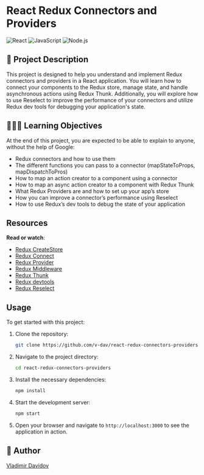 # React Redux Connectors and Providers
![React](https://img.shields.io/badge/React-20232A?style=for-the-badge&logo=react&logoColor=61DAFB)
![JavaScript](https://img.shields.io/badge/JavaScript-F7DF1E?style=for-the-badge&logo=javascript&logoColor=black)
![Node.js](https://img.shields.io/badge/Node.js-339933?style=for-the-badge&logo=nodedotjs&logoColor=white)


## 🧐 Project Description

This project is designed to help you understand and implement Redux connectors and providers in a React application. You will learn how to connect your components to the Redux store, manage state, and handle asynchronous actions using Redux Thunk. Additionally, you will explore how to use Reselect to improve the performance of your connectors and utilize Redux dev tools for debugging your application's state.

## 🧑🏻‍💻 Learning Objectives

At the end of this project, you are expected to be able to explain to anyone, without the help of Google:

- Redux connectors and how to use them
- The different functions you can pass to a connector (mapStateToProps, mapDispatchToPros)
- How to map an action creator to a component using a connector
- How to map an async action creator to a component with Redux Thunk
- What Redux Providers are and how to set up your app’s store
- How you can improve a connector’s performance using Reselect
- How to use Redux’s dev tools to debug the state of your application

## Resources

**Read or watch**:

- [Redux CreateStore](https://redux.js.org/api/createstore)
- [Redux Connect](https://react-redux.js.org/using-react-redux/connect-mapstate)
- [Redux Provider](https://react-redux.js.org/api/provider)
- [Redux Middleware](https://redux.js.org/advanced/middleware)
- [Redux Thunk](https://github.com/reduxjs/redux-thunk)
- [Redux devtools](https://github.com/reduxjs/redux-devtools)
- [Redux Reselect](https://github.com/reduxjs/reselect)

## Usage

To get started with this project:

1. Clone the repository:

   ```bash
   git clone https://github.com/v-dav/react-redux-connectors-providers.git
   ```

2. Navigate to the project directory:

   ```bash
   cd react-redux-connectors-providers
   ```

3. Install the necessary dependencies:

   ```bash
   npm install
   ```

4. Start the development server:

   ```bash
   npm start
   ```

5. Open your browser and navigate to `http://localhost:3000` to see the application in action.


##  🙇 Author

[Vladimir Davidov](https://github.com/v-dav)
